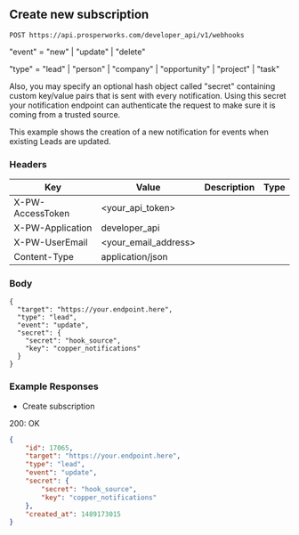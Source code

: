 ## Create new subscription

```POST https://api.prosperworks.com/developer_api/v1/webhooks```

"event" = "new" | "update" | "delete"

"type" = "lead" | "person" | "company" | "opportunity" | "project" | "task"

Also, you may specify an optional hash object called "secret" containing custom key/value pairs that is sent with every notification. Using this secret your notification endpoint can authenticate the request to make sure it is coming from a trusted source.

This example shows the creation of a new notification for events when existing Leads are updated.

### Headers

Key | Value | Description | Type
--- | --- | --- | ---
X-PW-AccessToken | <your_api_token> |  | 
X-PW-Application | developer_api |  | 
X-PW-UserEmail | <your_email_address> |  | 
Content-Type | application/json |  | 
### Body

```
{
  "target": "https://your.endpoint.here",
  "type": "lead",
  "event": "update",
  "secret": {
    "secret": "hook_source",
    "key": "copper_notifications"
  }
}
```
### Example Responses

- Create subscription

200: OK
```json
{
    "id": 17065,
    "target": "https://your.endpoint.here",
    "type": "lead",
    "event": "update",
    "secret": {
        "secret": "hook_source",
        "key": "copper_notifications"
    },
    "created_at": 1489173015
}
```
